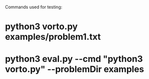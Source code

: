 Commands used for testing:
# python3 vorto.py examples/problem1.txt  
# python3 eval.py --cmd "python3 vorto.py" --problemDir examples
